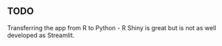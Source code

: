 ## TODO

Transferring the app from R to Python - R Shiny is great but is not as well developed as Streamlit.
